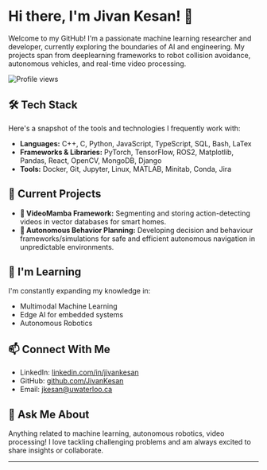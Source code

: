 # Hi there, I'm Jivan Kesan! 👋

Welcome to my GitHub! I'm a passionate machine learning researcher and developer, currently exploring the boundaries of AI and engineering. My projects span from deeplearning frameworks to robot collision avoidance, autonomous vehicles, and real-time video processing.

![Profile views](https://komarev.com/ghpvc/?username=JivanKesan&style=flat-square)

## 🛠 Tech Stack
Here's a snapshot of the tools and technologies I frequently work with:

- **Languages:** C++, C, Python, JavaScript, TypeScript, SQL, Bash, LaTex
- **Frameworks & Libraries:** PyTorch, TensorFlow, ROS2, Matplotlib, Pandas, React, OpenCV, MongoDB, Django
- **Tools:** Docker, Git, Jupyter, Linux, MATLAB, Minitab, Conda, Jira

## 🔭 Current Projects
- **👀 VideoMamba Framework:** Segmenting and storing action-detecting videos in vector databases for smart homes.
- **🚗 Autonomous Behavior Planning:** Developing decision and behaviour frameworks/simulations for safe and efficient autonomous navigation in unpredictable environments.

## 🌱 I'm Learning
I'm constantly expanding my knowledge in:
- Multimodal Machine Learning
- Edge AI for embedded systems
- Autonomous Robotics

## 📫 Connect With Me
- LinkedIn: [linkedin.com/in/jivankesan](https://linkedin.com/in/jivankesan)
- GitHub: [github.com/JivanKesan](https://github.com/JivanKesan)
- Email: jkesan@uwaterloo.ca

## 💬 Ask Me About
Anything related to machine learning, autonomous robotics, video processing! I love tackling challenging problems and am always excited to share insights or collaborate.


---
